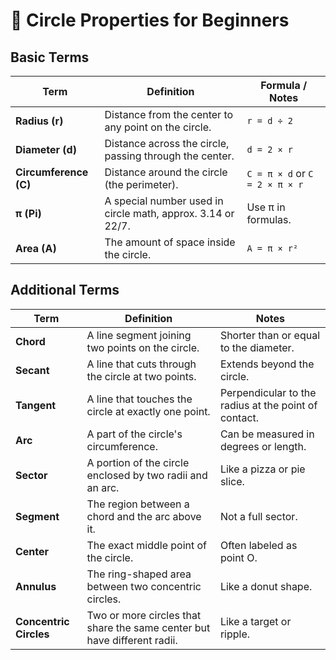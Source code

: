 # 🔵 Circle Properties for Beginners

## Basic Terms

| **Term**            | **Definition**                                                                 | **Formula / Notes**                         |
|---------------------|--------------------------------------------------------------------------------|----------------------------------------------|
| **Radius (r)**      | Distance from the center to any point on the circle.                           | `r = d ÷ 2`                                  |
| **Diameter (d)**    | Distance across the circle, passing through the center.                        | `d = 2 × r`                                  |
| **Circumference (C)** | Distance around the circle (the perimeter).                                    | `C = π × d` or `C = 2 × π × r`               |
| **π (Pi)**          | A special number used in circle math, approx. 3.14 or 22/7.                    | Use π in formulas.                           |
| **Area (A)**        | The amount of space inside the circle.                                         | `A = π × r²`                                 |

## Additional Terms

| **Term**              | **Definition**                                                                 | **Notes**                                    |
|-----------------------|--------------------------------------------------------------------------------|----------------------------------------------|
| **Chord**             | A line segment joining two points on the circle.                              | Shorter than or equal to the diameter.       |
| **Secant**            | A line that cuts through the circle at two points.                            | Extends beyond the circle.                   |
| **Tangent**           | A line that touches the circle at exactly one point.                          | Perpendicular to the radius at the point of contact. |
| **Arc**               | A part of the circle's circumference.                                         | Can be measured in degrees or length.        |
| **Sector**            | A portion of the circle enclosed by two radii and an arc.                     | Like a pizza or pie slice.                   |
| **Segment**           | The region between a chord and the arc above it.                              | Not a full sector.                           |
| **Center**            | The exact middle point of the circle.                                         | Often labeled as point O.                    |
| **Annulus**           | The ring-shaped area between two concentric circles.                          | Like a donut shape.                          |
| **Concentric Circles**| Two or more circles that share the same center but have different radii.      | Like a target or ripple.                     |
